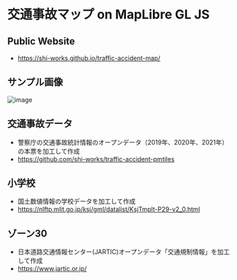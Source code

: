# 交通事故マップ on MapLibre GL JS
## Public Website
- https://shi-works.github.io/traffic-accident-map/

## サンプル画像
![image](https://user-images.githubusercontent.com/71203808/229459155-32312c5a-d7b5-46fc-bb38-ba677fd11827.png)

## 交通事故データ
- 警察庁の交通事故統計情報のオープンデータ（2019年、2020年、2021年）の本票を加工して作成
- https://github.com/shi-works/traffic-accident-pmtiles

## 小学校
- 国土数値情報の学校データを加工して作成
- https://nlftp.mlit.go.jp/ksj/gml/datalist/KsjTmplt-P29-v2_0.html

## ゾーン30
- 日本道路交通情報センター(JARTIC)オープンデータ「交通規制情報」を加工して作成
- https://www.jartic.or.jp/
